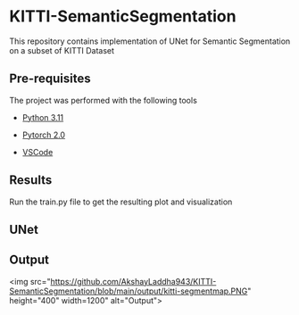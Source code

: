 # KITTI-SemanticSegmentation

This repository contains implementation of UNet for Semantic Segmentation on a subset of KITTI Dataset

## Pre-requisites

The project was performed with the following tools

- [Python 3.11](https://www.python.org/downloads/release/python-3110/)

- [Pytorch 2.0](https://pytorch.org/)

- [VSCode](https://code.visualstudio.com/)

## Results

Run the train.py file to get the resulting plot and visualization

## UNet

## Output
<img src="https://github.com/AkshayLaddha943/KITTI-SemanticSegmentation/blob/main/output/kitti-segmentmap.PNG" height="400" width=1200" alt="Output">
